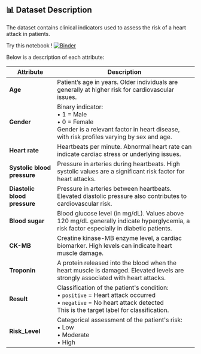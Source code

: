 ## 📊 Dataset Description

The dataset contains clinical indicators used to assess the risk of a heart attack in patients. 

Try this notebook ! [![Binder](https://mybinder.org/badge_logo.svg)](https://mybinder.org/v2/gh/Christine‑97/Data_analysis_with_jupyter/main)

Below is a description of each attribute:

| **Attribute**             | **Description** |
|--------------------------|-----------------|
| **Age**                  | Patient’s age in years. Older individuals are generally at higher risk for cardiovascular issues. |
| **Gender**               | Binary indicator: <br>• 1 = Male <br>• 0 = Female <br> Gender is a relevant factor in heart disease, with risk profiles varying by sex and age. |
| **Heart rate**           | Heartbeats per minute. Abnormal heart rate can indicate cardiac stress or underlying issues. |
| **Systolic blood pressure** | Pressure in arteries during heartbeats. High systolic values are a significant risk factor for heart attacks. |
| **Diastolic blood pressure** | Pressure in arteries between heartbeats. Elevated diastolic pressure also contributes to cardiovascular risk. |
| **Blood sugar**          | Blood glucose level (in mg/dL). Values above 120 mg/dL generally indicate hyperglycemia, a risk factor especially in diabetic patients. |
| **CK-MB**                | Creatine kinase-MB enzyme level, a cardiac biomarker. High levels can indicate heart muscle damage. |
| **Troponin**             | A protein released into the blood when the heart muscle is damaged. Elevated levels are strongly associated with heart attacks. |
| **Result**               | Classification of the patient's condition: <br>• `positive` = Heart attack occurred <br>• `negative` = No heart attack detected <br> This is the target label for classification. |
| **Risk_Level**           | Categorical assessment of the patient's risk: <br>• Low <br>• Moderate <br>• High |
